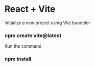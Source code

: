 # React + Vite
 Initialize a new project using Vite bundeler
### npm create vite@latest
 Run the command
### npm install 